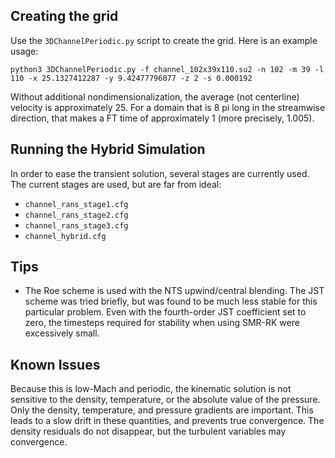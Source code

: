 Creating the grid
-----------------

Use the `3DChannelPeriodic.py` script to create the grid.  Here is an
example usage:

```
python3 3DChannelPeriodic.py -f channel_102x39x110.su2 -n 102 -m 39 -l 110 -x 25.1327412287 -y 9.42477796077 -z 2 -s 0.000192
```

Without additional nondimensionalization, the average (not centerline) velocity is
approximately 25.  For a domain that is 8 pi long in the streamwise direction,
that makes a FT time of approximately 1 (more precisely, 1.005).

Running the Hybrid Simulation
----------------------------

In order to ease the transient solution, several stages are currently
used. The current stages are used, but are far from ideal:

+ `channel_rans_stage1.cfg`
+ `channel_rans_stage2.cfg`
+ `channel_rans_stage3.cfg`
+ `channel_hybrid.cfg`

Tips
----

+ The Roe scheme is used with the NTS upwind/central blending. The JST
scheme was tried briefly, but was found to be much less stable for this
particular problem.  Even with the fourth-order JST coefficient set to
zero, the timesteps required for stability when using SMR-RK
were excessively small.

Known Issues
--------------

Because this is low-Mach and periodic, the kinematic solution is not
sensitive to the density, temperature, or the absolute value of the pressure.
Only the density, temperature, and pressure gradients are important.  This
leads to a slow drift in these quantities, and prevents true convergence.
The density residuals do not disappear, but the turbulent variables may
convergence.
